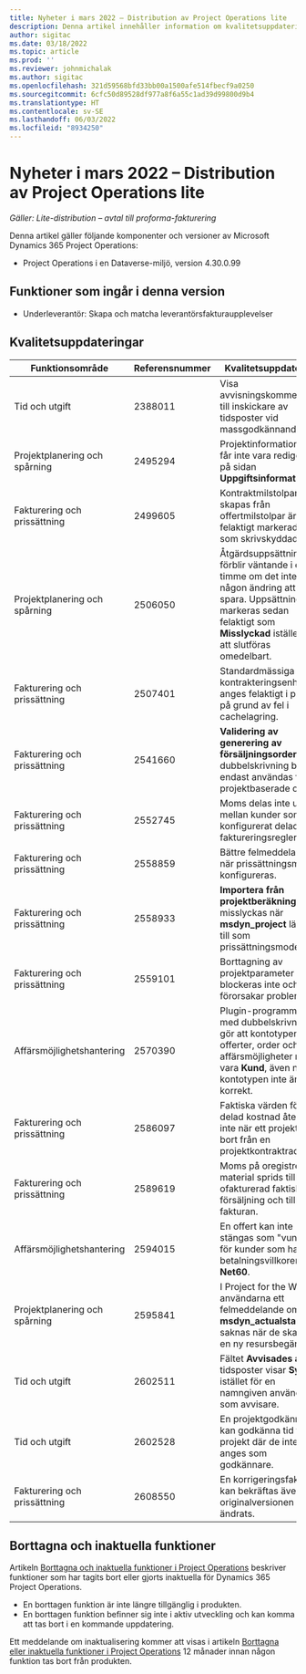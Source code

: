 ```yaml
---
title: Nyheter i mars 2022 – Distribution av Project Operations lite
description: Denna artikel innehåller information om kvalitetsuppdateringarna som är tillgängliga i distributionsversionen av Project Operations Lite för mars 2022.
author: sigitac
ms.date: 03/18/2022
ms.topic: article
ms.prod: ''
ms.reviewer: johnmichalak
ms.author: sigitac
ms.openlocfilehash: 321d59568bfd33bb00a1500afe514fbecf9a0250
ms.sourcegitcommit: 6cfc50d89528df977a8f6a55c1ad39d99800d9b4
ms.translationtype: HT
ms.contentlocale: sv-SE
ms.lasthandoff: 06/03/2022
ms.locfileid: "8934250"
---
```

# <a name="whats-new-march-2022---project-operations-lite-deployment"></a>Nyheter i mars 2022 – Distribution av Project Operations lite

_Gäller: Lite-distribution – avtal till proforma-fakturering_

Denna artikel gäller följande komponenter och versioner av Microsoft Dynamics 365 Project Operations:

- Project Operations i en Dataverse-miljö, version 4.30.0.99

## <a name="features-included-in-this-release"></a>Funktioner som ingår i denna version

- Underleverantör: Skapa och matcha leverantörsfakturaupplevelser

## <a name="quality-updates"></a>Kvalitetsuppdateringar

| Funktionsområde | Referensnummer | Kvalitetsuppdatering |
| --- | --- | --- |
| Tid och utgift | 2388011 | Visa avvisningskommentarer till inskickare av tidsposter vid massgodkännande. |
| Projektplanering och spårning | 2495294 | Projektinformationen får inte vara redigerbar på sidan **Uppgiftsinformation**. |
| Fakturering och prissättning | 2499605 | Kontraktmilstolpar som skapas från offertmilstolpar är felaktigt markerade som skrivskyddade. |
| Projektplanering och spårning | 2506050 | Åtgärdsuppsättningen förblir väntande i en timme om det inte finns någon ändring att spara. Uppsättningen markeras sedan felaktigt som **Misslyckad** istället för att slutföras omedelbart. |
| Fakturering och prissättning | 2507401 | Standardmässiga kontrakteringsenheter anges felaktigt i projekt på grund av fel i cachelagring. |
| Fakturering och prissättning | 2541660 | **Validering av generering av försäljningsorder** i dubbelskrivning bör endast användas för projektbaserade order. |
| Fakturering och prissättning | 2552745 | Moms delas inte upp mellan kunder som har konfigurerat delade faktureringsregler. |
| Fakturering och prissättning | 2558859 | Bättre felmeddelanden när prissättningsmått konfigureras. |
| Fakturering och prissättning | 2558933 | **Importera från projektberäkningar** misslyckas när **msdyn\_project** läggs till som prissättningsmodell. |
| Fakturering och prissättning | 2559101 | Borttagning av projektparameter blockeras inte och förorsakar problem. |
|   Affärsmöjlighetshantering | 2570390 | Plugin-programmet med dubbelskrivning gör att kontotypen för offerter, order och affärsmöjligheter måste vara **Kund**, även när kontotypen inte är korrekt. |
| Fakturering och prissättning | 2586097 | Faktiska värden för delad kostnad återförs inte när ett projekt tas bort från en projektkontraktrad. |
| Fakturering och prissättning | 2589619 | Moms på oregistrerade material sprids till ofakturerad faktisk försäljning och till fakturan. |
|   Affärsmöjlighetshantering | 2594015 | En offert kan inte stängas som "vunnen" för kunder som har betalningsvillkoren **Net60**. |
| Projektplanering och spårning | 2595841 | I Project for the Web får användarna ett felmeddelande om att **msdyn\_actualstart** saknas när de skapar en ny resursbegäran. |
| Tid och utgift | 2602511 | Fältet **Avvisades av** för tidsposter visar **System** istället för en namngiven användare som avvisare. |
| Tid och utgift | 2602528 | En projektgodkännare kan godkänna tid för projekt där de inte anges som godkännare. |
| Fakturering och prissättning | 2608550 | En korrigeringsfaktura kan bekräftas även om originalversionen inte ändrats. |

## <a name="removed-and-deprecated-features"></a>Borttagna och inaktuella funktioner

Artikeln [Borttagna och inaktuella funktioner i Project Operations](../../whats-new/removed-depreciated-features-project.md) beskriver funktioner som har tagits bort eller gjorts inaktuella för Dynamics 365 Project Operations.

- En borttagen funktion är inte längre tillgänglig i produkten.
- En borttagen funktion befinner sig inte i aktiv utveckling och kan komma att tas bort i en kommande uppdatering.

Ett meddelande om inaktualisering kommer att visas i artikeln [Borttagna eller inaktuella funktioner i Project Operations](../../whats-new/removed-depreciated-features-project.md) 12 månader innan någon funktion tas bort från produkten.

